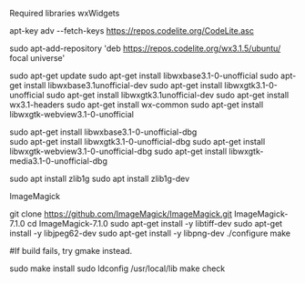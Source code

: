Required libraries
wxWidgets

apt-key adv --fetch-keys https://repos.codelite.org/CodeLite.asc

sudo apt-add-repository 'deb https://repos.codelite.org/wx3.1.5/ubuntu/ focal universe'

sudo apt-get update
sudo apt-get install libwxbase3.1-0-unofficial
sudo apt-get install libwxbase3.1unofficial-dev
sudo apt-get install libwxgtk3.1-0-unofficial
sudo apt-get install libwxgtk3.1unofficial-dev
sudo apt-get install wx3.1-headers
sudo apt-get install wx-common
sudo apt-get install libwxgtk-webview3.1-0-unofficial

sudo apt-get install libwxbase3.1-0-unofficial-dbg  
sudo apt-get install libwxgtk3.1-0-unofficial-dbg 
sudo apt-get install libwxgtk-webview3.1-0-unofficial-dbg
sudo apt-get install libwxgtk-media3.1-0-unofficial-dbg 

sudo apt install zlib1g
sudo apt install zlib1g-dev


ImageMagick

git clone https://github.com/ImageMagick/ImageMagick.git ImageMagick-7.1.0
cd ImageMagick-7.1.0
sudo apt-get install -y libtiff-dev
sudo apt-get install -y libjpeg62-dev 
sudo apt-get install -y libpng-dev
./configure
make

#If build fails, try gmake instead.

sudo make install
sudo ldconfig /usr/local/lib
make check